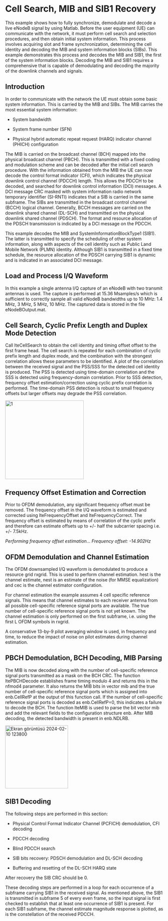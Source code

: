 # Cell Search, MIB and SIB1 Recovery

This example shows how to fully synchronize, demodulate and decode a live eNodeB signal by using Matlab. Before the user equipment (UE) can communicate with the network, it must perform cell search and selection procedures, and then obtain initial system information. This process involves acquiring slot and frame synchronization, determining the cell identity and decoding the MIB and system information blocks (SIBs). This example demonstrates this process and decodes the MIB and SIB1, the first of the system information blocks. Decoding the MIB and SIB1 requires a comprehensive that is capable of demodulating and decoding the majority of the downlink channels and signals.

## Introduction

In order to communicate with the network the UE must obtain some basic system information. This is carried by the MIB and SIBs. The MIB carries the most essential system information:

- System bandwidth

- System frame number (SFN)

- Physical hybrid automatic repeat request (HARQ) indicator channel (PHICH) configuration

The MIB is carried on the broadcast channel (BCH) mapped into the physical broadcast channel (PBCH). This is transmitted with a fixed coding and modulation scheme and can be decoded after the initial cell search procedure. With the information obtained from the MIB the UE can now decode the control format indicator (CFI), which indicates the physical downlink control channel (PDCCH) length. This allows the PDCCH to be decoded, and searched for downlink control information (DCI) messages. A DCI message CRC masked with system information radio network temporary identifier (SI-RNTI) indicates that a SIB is carried in the same subframe. The SIBs are transmitted in the broadcast control channel (BCCH) logical channel. Generally, BCCH messages are carried on the downlink shared channel (DL-SCH) and transmitted on the physical downlink shared channel (PDSCH). The format and resource allocation of the PDSCH transmission is indicated by a DCI message on the PDCCH.

This example decodes the MIB and SystemInformationBlockType1 (SIB1). The latter is transmitted to specify the scheduling of other system information, along with aspects of the cell identity such as Public Land Mobile Network (PLMN) identity. Although SIB1 is transmitted in a fixed time schedule, the resource allocation of the PDSCH carrying SIB1 is dynamic and is indicated in an associated DCI message.

## Load and Process I/Q Waveform

In this example a single antenna I/Q capture of an eNodeB with two transmit antennas is used. The capture is performed at 15.36 Msamples/s which is sufficient to correctly sample all valid eNodeB bandwidths up to 10 MHz: 1.4 MHz, 3 MHz, 5 MHz, 10 MHz. The captured data is stored in the file eNodeBOutput.mat.

## Cell Search, Cyclic Prefix Length and Duplex Mode Detection

Call lteCellSearch to obtain the cell identity and timing offset offset to the first frame head. The cell search is repeated for each combination of cyclic prefix length and duplex mode, and the combination with the strongest correlation allows these parameters to be identified. A plot of the correlation between the received signal and the PSS/SSS for the detected cell identity is produced. The PSS is detected using time-domain correlation and the SSS is detected using frequency-domain correlation. Prior to SSS detection, frequency offset estimation/correction using cyclic prefix correlation is performed. The time-domain PSS detection is robust to small frequency offsets but larger offsets may degrade the PSS correlation.

<img width="250" alt="1" src="https://github.com/serttasbugrahan/lte-cell-search-mib-sib1-recovery/assets/140887398/c522f317-3f25-4c77-964d-da34cb4d5bd4">

## Frequency Offset Estimation and Correction

Prior to OFDM demodulation, any significant frequency offset must be removed. The frequency offset in the I/Q waveform is estimated and corrected using lteFrequencyOffset and lteFrequencyCorrect. The frequency offset is estimated by means of correlation of the cyclic prefix and therefore can estimate offsets up to +/- half the subcarrier spacing i.e. +/- 7.5kHz.

_Performing frequency offset estimation..._
_Frequency offset: -14.902Hz_

## OFDM Demodulation and Channel Estimation

The OFDM downsampled I/Q waveform is demodulated to produce a resource grid rxgrid. This is used to perform channel estimation. hest is the channel estimate, nest is an estimate of the noise (for MMSE equalization) and cec is the channel estimator configuration.

For channel estimation the example assumes 4 cell specific reference signals. This means that channel estimates to each receiver antenna from all possible cell-specific reference signal ports are available. The true number of cell-specific reference signal ports is not yet known. The channel estimation is only performed on the first subframe, i.e. using the first L OFDM symbols in rxgrid.

A conservative 13-by-9 pilot averaging window is used, in frequency and time, to reduce the impact of noise on pilot estimates during channel estimation.

## PBCH Demodulation, BCH Decoding, MIB Parsing

The MIB is now decoded along with the number of cell-specific reference signal ports transmitted as a mask on the BCH CRC. The function ltePBCHDecode establishes frame timing modulo 4 and returns this in the nfmod4 parameter. It also returns the MIB bits in vector mib and the true number of cell-specific reference signal ports which is assigned into enb.CellRefP at the output of this function call. If the number of cell-specific reference signal ports is decoded as enb.CellRefP=0, this indicates a failure to decode the BCH. The function lteMIB is used to parse the bit vector mib and add the relevant fields to the configuration structure enb. After MIB decoding, the detected bandwidth is present in enb.NDLRB.

<img width="200" alt="Ekran görüntüsü 2024-02-10 123800" src="https://github.com/serttasbugrahan/lte-cell-search-mib-sib1-recovery/assets/140887398/0c8344b1-9478-494f-8e2d-030a24f524e8">

## SIB1 Decoding

The following steps are performed in this section:

- Physical Control Format Indicator Channel (PCFICH) demodulation, CFI decoding

- PDCCH decoding

- Blind PDCCH search

- SIB bits recovery: PDSCH demodulation and DL-SCH decoding

- Buffering and resetting of the DL-SCH HARQ state

After recovery the SIB CRC should be 0.

These decoding steps are performed in a loop for each occurrence of a subframe carrying SIB1 in the received signal. As mentioned above, the SIB1 is transmitted in subframe 5 of every even frame, so the input signal is first checked to establish that at least one occurrence of SIB1 is present. For each SIB1 subframe, the channel estimate magnitude response is plotted, as is the constellation of the received PDCCH.

